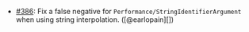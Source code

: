 * [#386](https://github.com/rubocop/rubocop-performance/issues/386): Fix a false negative for `Performance/StringIdentifierArgument` when using string interpolation. ([@earlopain][])
